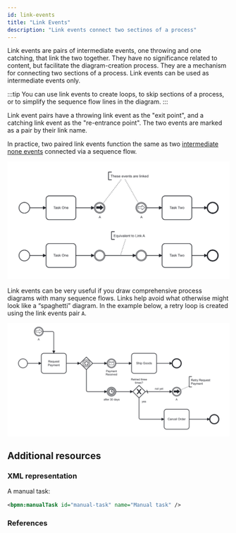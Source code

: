 ```yaml
---
id: link-events
title: "Link Events"
description: "Link events connect two sectinos of a process"
---
```


Link events are pairs of intermediate events, one throwing and one catching, that link the two together.
They have no significance related to content, but facilitate the diagram-creation process.
They are a mechanism for connecting two sections of a process.
Link events can be used as intermediate events only.

:::tip
You can use link events to create loops, to skip sections of a process, or to simplify the sequence flow lines in the diagram.
:::

Link event pairs have a throwing link event as the "exit point", and a catching link event as the "re-entrance point".
The two events are marked as a pair by their link name.

In practice, two paired link events function the same as two [intermediate none events] connected via a sequence flow.

![A pair of link events is equivalent to a pair of intermediate none events connected via a sequence flow](./assets/link-events-example.png)

Link events can be very useful if you draw comprehensive process diagrams with many sequence flows.
Links help avoid what otherwise might look like a “spaghetti” diagram.
In the example below, a retry loop is created using the link events pair `A`.

![A pair of link events is used to form a retry loop](./assets/link-events-example-in-practice.png)

## Additional resources

### XML representation

A manual task:

```xml
<bpmn:manualTask id="manual-task" name="Manual task" />
```

### References

[Intermediate none events]: ../none-events/none-events.md#intermediate-none-events-throwing
